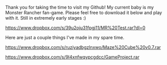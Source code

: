 Thank you for taking the time to visit my Github!  My current baby is my Monster Rancher fan-game.  Please feel free to download it below and play with it.  Still in extremely early stages :)

https://www.dropbox.com/s/39u2oju31fpgj11/MR%20Test.rar?dl=0

Here are just a couple things I've made in my spare time.

https://www.dropbox.com/s/ruziyadbgzlnxwo/Maze%20Cube%20v0.7.rar

https://www.dropbox.com/s/9l4xnfwqypcgdcc/GameProject.rar
